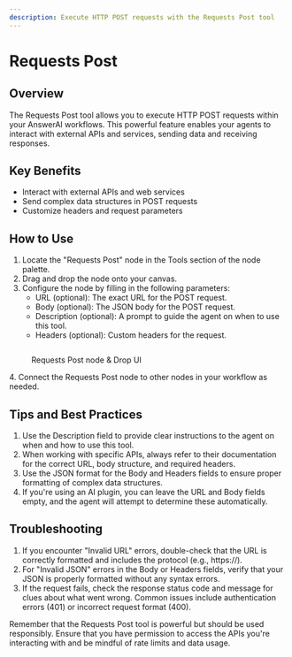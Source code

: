 ```yaml
---
description: Execute HTTP POST requests with the Requests Post tool
---
```


# Requests Post

## Overview

The Requests Post tool allows you to execute HTTP POST requests within your AnswerAI workflows. This powerful feature enables your agents to interact with external APIs and services, sending data and receiving responses.

## Key Benefits

-   Interact with external APIs and web services
-   Send complex data structures in POST requests
-   Customize headers and request parameters

## How to Use

1. Locate the "Requests Post" node in the Tools section of the node palette.
2. Drag and drop the node onto your canvas.
3. Configure the node by filling in the following parameters:
    - URL (optional): The exact URL for the POST request.
    - Body (optional): The JSON body for the POST request.
    - Description (optional): A prompt to guide the agent on when to use this tool.
    - Headers (optional): Custom headers for the request.

<!-- TODO: Add a screenshot of the Requests Post node configuration panel -->
<figure><img src="/.gitbook/assets/screenshots/requestpost.png" alt="" /><figcaption><p> Requests Post node   &#x26; Drop UI</p></figcaption></figure>
4. Connect the Requests Post node to other nodes in your workflow as needed.

## Tips and Best Practices

1. Use the Description field to provide clear instructions to the agent on when and how to use this tool.
2. When working with specific APIs, always refer to their documentation for the correct URL, body structure, and required headers.
3. Use the JSON format for the Body and Headers fields to ensure proper formatting of complex data structures.
4. If you're using an AI plugin, you can leave the URL and Body fields empty, and the agent will attempt to determine these automatically.

## Troubleshooting

1. If you encounter "Invalid URL" errors, double-check that the URL is correctly formatted and includes the protocol (e.g., https://).
2. For "Invalid JSON" errors in the Body or Headers fields, verify that your JSON is properly formatted without any syntax errors.
3. If the request fails, check the response status code and message for clues about what went wrong. Common issues include authentication errors (401) or incorrect request format (400).

Remember that the Requests Post tool is powerful but should be used responsibly. Ensure that you have permission to access the APIs you're interacting with and be mindful of rate limits and data usage.
